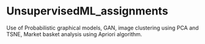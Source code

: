 # UnsupervisedML_assignments
Use of Probabilistic graphical models, GAN, image clustering using PCA and TSNE, Market basket analysis using Apriori algorithm. 
